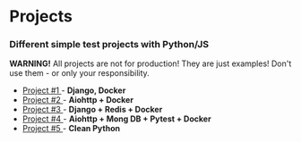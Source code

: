 # Projects

### Different simple test projects with Python/JS

**WARNING!**
All projects are not for production! They are just examples! Don't use them - or only your responsibility.

- [Project #1 ](project1/) - **Django, Docker**
- [Project #2 ](project2/) - **Aiohttp + Docker**
- [Project #3 ](project3/) - **Django + Redis + Docker**
- [Project #4 ](project4/) - **Aiohttp + Mong DB + Pytest + Docker**
- [Project #5 ](project5/) - **Clean Python**

